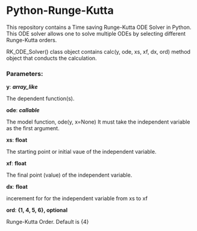 # Python-Runge-Kutta
This repository contains a Time saving Runge-Kutta ODE Solver in Python.
This ODE solver allows one to solve multiple ODEs by selecting different Runge-Kutta orders.

RK_ODE_Solver() class object contains calc(y, ode, xs, xf, dx, ord) method object that conducts the calculation.
### Parameters:
<b>y</b>: <b><i> array_like </i></b> 

The dependent function(s).

<b>ode</b>: <b><i> callable </i></b>

The model function, ode(y, x=None) It must take the independent variable as the first argument.

<b>xs</b>: <b>float</b>

The starting point or initial vaue of the independent variable.

<b>xf</b>: <b>float</b>

The final point (value) of the independent variable.

<b>dx</b>: <b>float</b>

incerement for for the independent variable from xs to xf

<b>ord</b>: <b>{1, 4, 5, 6}, optional</b> 

Runge-Kutta Order. Default is {4}

